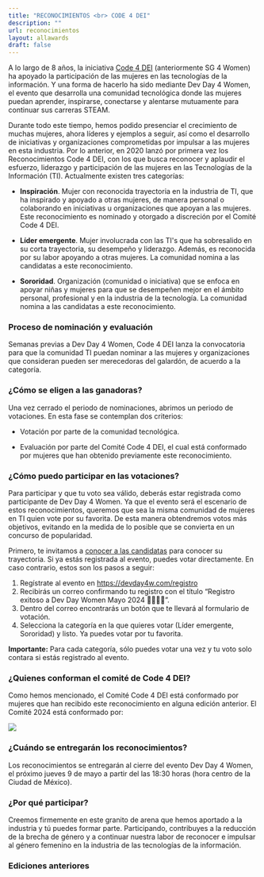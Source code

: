 ```yaml
---
title: "RECONOCIMIENTOS <br> CODE 4 DEI"
description: ""
url: reconocimientos
layout: allawards
draft: false
---
```


A  lo largo de 8 años, la iniciativa [Code 4 DEI](https://code4dei.com/) (anteriormente SG 4 Women) ha apoyado la participación de las mujeres en las tecnologías de la información. Y una forma de hacerlo ha sido mediante Dev Day 4 Women, el evento que desarrolla una comunidad tecnológica donde las mujeres puedan aprender, inspirarse, conectarse y alentarse mutuamente para continuar sus carreras STEAM.

Durante todo este tiempo, hemos podido presenciar el crecimiento de muchas mujeres, ahora líderes y ejemplos a seguir, así como el desarrollo de iniciativas y organizaciones comprometidas por impulsar a las mujeres en esta industria. Por lo anterior, en 2020 lanzó por primera vez los Reconocimientos Code 4 DEI, con los que busca reconocer y aplaudir el esfuerzo, liderazgo y participación de las mujeres en las Tecnologías de la Información (TI).
Actualmente existen tres categorías:

* **Inspiración**. Mujer con reconocida trayectoria en la industria de TI, que ha inspirado y apoyado a otras mujeres, de manera personal o colaborando en iniciativas u organizaciones que apoyan a las mujeres. Este reconocimiento es nominado y otorgado a discreción  por el Comité Code 4 DEI.

* **Líder emergente**. Mujer involucrada con las TI's que ha sobresalido en su corta trayectoria, su desempeño y liderazgo. Además, es reconocida por su labor apoyando a otras mujeres. La comunidad nomina a las candidatas a este reconocimiento.

* **Sororidad**. Organización (comunidad o iniciativa) que se enfoca en apoyar niñas y mujeres para que se desempeñen mejor en el ámbito personal, profesional y en la industria de la tecnología. La comunidad nomina a las candidatas a este reconocimiento.

### Proceso de nominación y evaluación

Semanas previas a Dev Day 4 Women, Code 4 DEI lanza la convocatoria para que la comunidad TI puedan nominar a las mujeres y organizaciones que consideran pueden ser merecedoras del galardón, de acuerdo a la categoría.

### ¿Cómo se eligen a las ganadoras?

Una vez cerrado el periodo de nominaciones, abrimos un periodo de votaciones. En esta fase se contemplan dos criterios:


* Votación por parte de la comunidad tecnológica.

* Evaluación por parte del Comité Code 4 DEI, el cual está conformado por mujeres que han obtenido previamente este reconocimiento.


### ¿Cómo puedo participar en las votaciones?

Para participar y que tu voto sea válido, deberás estar registrada como participante de Dev Day 4 Women. Ya que el evento será el escenario de estos reconocimientos, queremos que sea la misma comunidad de mujeres en TI quien vote por su favorita. De esta manera obtendremos votos más objetivos, evitando en la medida de lo posible que se convierta en un concurso de popularidad.


Primero, te invitamos a [conocer a las candidatas](/votaciones-code4dei) para conocer su trayectoria. Si ya estás registrada al evento, puedes votar directamente. En caso contrario, estos son los pasos a seguir:

1. Regístrate al evento en https://devday4w.com/registro
2. Recibirás un correo confirmando tu registro con el título “Registro exitoso a Dev Day Women Mayo 2024 👨‍💻👩‍💻”.
3. Dentro del correo encontrarás un botón que te llevará al formulario de votación.
4. Selecciona la categoría en la que quieres votar (Líder emergente, Sororidad) y listo. Ya puedes votar por tu favorita.


**Importante:** Para cada categoría, sólo puedes votar una vez y tu voto solo contara si estás registrado al evento.

### ¿Quienes conforman el comité de Code 4 DEI?


Como hemos mencionado, el Comité Code 4 DEI está conformado por mujeres que han recibido este reconocimiento en alguna edición anterior. El Comité 2024 está conformado por: 


<img src="/images/comite.png" class="img-fluid mx-auto d-block" >
<br>

### ¿Cuándo se entregarán los reconocimientos?

Los reconocimientos se entregarán al cierre del evento Dev Day 4 Women, el próximo jueves 9 de mayo a partir del las 18:30 horas (hora centro de la Ciudad de México).

### ¿Por qué participar?

Creemos firmemente en este granito de arena que hemos aportado a la industria y tú puedes formar parte. Participando, contribuyes a la reducción de la brecha de género y a continuar nuestra labor de reconocer e impulsar al género femenino en la industria de las tecnologías de la información.

### Ediciones anteriores